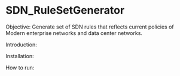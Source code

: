 # SDN_RuleSetGenerator
Objective: Generate set of SDN rules that reflects current policies of Modern enterprise networks and data center networks.

Introduction:

Installation:

How to run:
